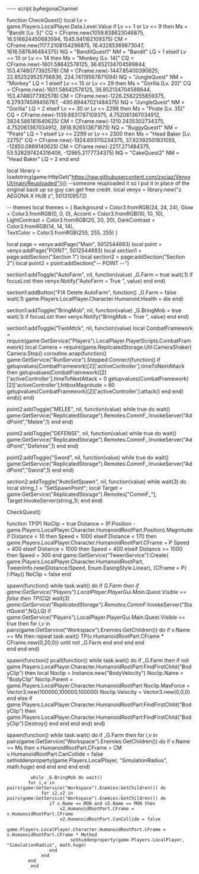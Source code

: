 ---- script byAegonaChannel


function CheckQuest()
   local Lv =  game.Players.LocalPlayer.Data.Level.Value
   if Lv == 1 or Lv <= 9 then
       Ms = "Bandit [Lv. 5]"
       CQ = CFrame.new(1059.838623046875, 16.516624450683594, 1545.941162109375)
       CM = CFrame.new(1177.2108154296875, 16.43285369873047, 1616.587646484375)
       NQ = "BanditQuest1"
       NM = "Bandit"
       LQ = 1
   elseif Lv == 10 or Lv <= 14 then
       Ms = "Monkey [Lv. 14]"
       CQ = CFrame.new(-1601.58642578125, 36.852134704589844, 153.4748077392578)
       CM = CFrame.new(-1447.85400390625, 22.852529525756836, 224.74119567871094)
       NQ = "JungleQuest"
       NM = "Monkey"
       LQ = 1
            elseif Lv == 15 or Lv <= 29 then
       Ms = "Gorilla [Lv. 20]"
       CQ = CFrame.new(-1601.58642578125, 36.852134704589844, 153.4748077392578)
       CM = CFrame.new(-1226.2562255859375, 6.279374599456787, -490.89447021484375)
       NQ = "JungleQuest"
       NM = "Gorilla"
       LQ = 2
        elseif Lv == 30 or Lv <= 2298 then
       Ms = "Pirate [Lv. 35]"
       CQ = CFrame.new(-1139.8831787109375, 4.752061367034912, 3824.586181640625)
       CM = CFrame.new(-1210.2435302734375, 4.752061367034912, 3918.926513671875)
       NQ = "BuggyQuest1"
       NM = "Pirate"
       LQ = 1
               elseif Lv == 2299 or Lv <= 2300 then
       Ms = "Head Baker [Lv. 2275]"
       CQ = CFrame.new(-1924.693115234375, 37.82392501831055, -12850.0869140625)
       CM = CFrame.new(-2217.271484375, 53.528297424316406, -12865.2177734375)
       NQ = "CakeQuest2"
       NM = "Head Baker"
       LQ = 2
    end
end
















local library = loadstring(game:HttpGet("https://raw.githubusercontent.com/zxciaz/VenyxUI/main/Reuploaded"))() --someone reuploaded it so I put it in place of the original back up so guy can get free credit.
local venyx = library.new("z AEGONA X HUB z", 5013109572)

-- themes
local themes = {
Background = Color3.fromRGB(24, 24, 24),
Glow = Color3.fromRGB(0, 0, 0),
Accent = Color3.fromRGB(10, 10, 10),
LightContrast = Color3.fromRGB(20, 20, 20),
DarkContrast = Color3.fromRGB(14, 14, 14),  
TextColor = Color3.fromRGB(255, 255, 255)
}


local page = venyx:addPage("Main", 5012544693)
local point = venyx:addPage("POINT", 5012544693)
local section1 = page:addSection("Section 1")
local section2 = page:addSection("Section 2")
local point2 = point:addSection("-- POINT --")

section1:addToggle("AutoFarm", nil, function(value)
_G.Farm = true
wait(.1)
if focusLost then
venyx:Notify("AutoFarm = True ", value)
end
end)

section1:addButton("FIX Delete AutoFarm", function()
_G.Farm = false
wait(.1)
game.Players.LocalPlayer.Character.Humanoid.Health = die
end)

section1:addToggle("BringMob", nil, function(value)
_G.BringMob = true
wait(.1)
if focusLost then
venyx:Notify("BringMob = True ", value)
end
end)

section1:addToggle("FastAttck", nil, function(value)
local CombatFramework = require(game:GetService("Players").LocalPlayer.PlayerScripts.CombatFramework)
local Camera = require(game.ReplicatedStorage.Util.CameraShaker)
Camera:Stop()
coroutine.wrap(function()
    game:GetService("RunService").Stepped:Connect(function()
        if getupvalues(CombatFramework)[2]['activeController'].timeToNextAttack then
            getupvalues(CombatFramework)[2]['activeController'].timeToNextAttack = 0
            getupvalues(CombatFramework)[2]['activeController'].hitboxMagnitude = 60
            getupvalues(CombatFramework)[2]['activeController']:attack()
        end
    end)
end)()
end)


point2:addToggle("MELEE", nil, function(value)
    while true do wait()
game:GetService("ReplicatedStorage").Remotes.CommF_:InvokeServer("AddPoint","Melee",1)
end
end)

point2:addToggle("DEFENSE", nil, function(value)
    while true do wait()
game:GetService("ReplicatedStorage").Remotes.CommF_:InvokeServer("AddPoint","Defense",1)
end
end)

point2:addToggle("Sword", nil, function(value)
    while true do wait()
game:GetService("ReplicatedStorage").Remotes.CommF_:InvokeServer("AddPoint","Sword",1)
end
end)


section2:addToggle("AutoSetSpawn", nil, function(value)
    while wait(3) do
local string_1 = "SetSpawnPoint";
								local Target = game:GetService("ReplicatedStorage").Remotes["CommF_"];
								Target:InvokeServer(string_1);
end
end)












CheckQuest()

function TP(P)
    NoClip = true
    Distance = (P.Position - game.Players.LocalPlayer.Character.HumanoidRootPart.Position).Magnitude
    if Distance < 10 then
        Speed = 1000
    elseif Distance < 170 then
        game.Players.LocalPlayer.Character.HumanoidRootPart.CFrame = P
        Speed = 400
    elseif Distance < 1000 then
        Speed = 400
    elseif Distance >= 1000 then
        Speed = 300
    end
    game:GetService("TweenService"):Create(
        game.Players.LocalPlayer.Character.HumanoidRootPart,
        TweenInfo.new(Distance/Speed, Enum.EasingStyle.Linear),
        {CFrame = P}
    ):Play()
    NoClip = false
end

spawn(function()
    while task.wait() do
        if _G.Farm then
            if game:GetService("Players").LocalPlayer.PlayerGui.Main.Quest.Visible == false then
                TP(CQ)
                wait(3)
                game:GetService("ReplicatedStorage").Remotes.CommF_:InvokeServer("StartQuest",NQ,LQ)
            if game:GetService("Players").LocalPlayer.PlayerGui.Main.Quest.Visible == true then
                for i,v in pairs(game:GetService("Workspace").Enemies:GetChildren()) do
                    if v.Name == Ms then
                        repeat task.wait()
                        TP(v.HumanoidRootPart.CFrame * CFrame.new(0,20,0))
                        until not _G.Farm
                        end
                    end
                end
            end    
        end
    end
end)

spawn(function()
    pcall(function()
        while task.wait() do
            if _G.Farm then
                if not game.Players.LocalPlayer.Character.HumanoidRootPart:FindFirstChild("BodyClip") then
                    local Noclip = Instance.new("BodyVelocity")
                    Noclip.Name = "BodyClip"
                    Noclip.Parent = game.Players.LocalPlayer.Character.HumanoidRootPart
                    Noclip.MaxForce = Vector3.new(100000,100000,100000)
                    Noclip.Velocity = Vector3.new(0,0,0)
                end
            else
                if game.Players.LocalPlayer.Character.HumanoidRootPart:FindFirstChild("BodyClip") then
                    game.Players.LocalPlayer.Character.HumanoidRootPart:FindFirstChild("BodyClip"):Destroy()
                end
            end
        end
    end)
end)



spawn(function()
    while task.wait() do
        if _G.Farm then
        for i,v in pairs(game:GetService("Workspace").Enemies:GetChildren()) do
            if v.Name == Ms then
                v.HumanoidRootPart.CFrame = CM
                v.HumanoidRootPart.CanCollide = false
                sethiddenproperty(game.Players.LocalPlayer, "SimulationRadius", math.huge)
                end
            end
        end
    end
end)



             while _G.BringMob do wait()
            for i,v in pairs(game:GetService("Workspace").Enemies:GetChildren()) do
                 for i2,v2 in pairs(game:GetService("Workspace").Enemies:GetChildren()) do
                    if v.Name == MON and v2.Name == MON then
                        v2.HumanoidRootPart.CFrame = v.HumanoidRootPart.CFrame
                        v2.HumanoidRootPart.CanCollide = false
                           game.Players.LocalPlayer.Character.HumanoidRootPart.CFrame = v.HumanoidRootPart.CFrame * Method
                            sethiddenproperty(game.Players.LocalPlayer, "SimulationRadius", math.huge)
                    end
                 end
            end
             end
